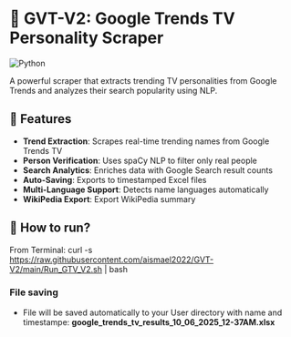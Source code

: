 # 🚀 GVT-V2: Google Trends TV Personality Scraper

![Python](https://img.shields.io/badge/python-3.8%2B-blue)


A powerful scraper that extracts trending TV personalities from Google Trends and analyzes their search popularity using NLP.

## 📌 Features

- **Trend Extraction**: Scrapes real-time trending names from Google Trends TV
- **Person Verification**: Uses spaCy NLP to filter only real people
- **Search Analytics**: Enriches data with Google Search result counts
- **Auto-Saving**: Exports to timestamped Excel files
- **Multi-Language Support**: Detects name languages automatically
- **WikiPedia Export**: Export WikiPedia summary

## 🚀  How to run?
From Terminal: 
curl -s https://raw.githubusercontent.com/aismael2022/GVT-V2/main/Run_GTV_V2.sh | bash


### File saving
- File will be saved automatically to your User directory with name and timestampe:
   **google_trends_tv_results_10_06_2025_12-37AM.xlsx**
